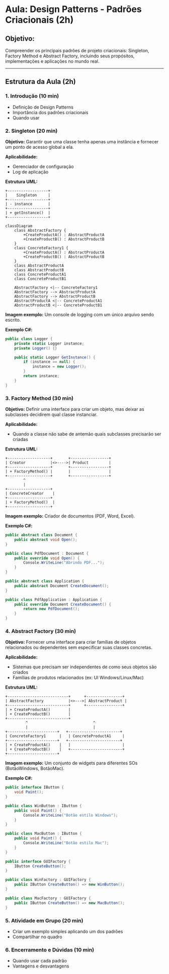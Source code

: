 # Aula: Design Patterns - Padrões Criacionais (2h)

## Objetivo:

Compreender os principais padrões de projeto criacionais: Singleton, Factory Method e Abstract Factory, incluindo seus propósitos, implementações e aplicações no mundo real.

---

## Estrutura da Aula (2h)

### 1. Introdução (10 min)

* Definição de Design Patterns
* Importância dos padrões criacionais
* Quando usar

### 2. Singleton (20 min)

**Objetivo:** Garantir que uma classe tenha apenas uma instância e fornecer um ponto de acesso global a ela.

**Aplicabilidade:**

* Gerenciador de configuração
* Log de aplicação

**Estrutura UML:**

```
+------------------+
|    Singleton     |
+------------------+
| - instance       |
+------------------+
| + getInstance()  |
+------------------+
```

```mermaid
classDiagram
    class AbstractFactory {
        +CreateProductA() : AbstractProductA
        +CreateProductB() : AbstractProductB
    }
    class ConcreteFactory1 {
        +CreateProductA() : AbstractProductA
        +CreateProductB() : AbstractProductB
    }
    class AbstractProductA
    class AbstractProductB
    class ConcreteProductA1
    class ConcreteProductB1

    AbstractFactory <|-- ConcreteFactory1
    AbstractFactory --> AbstractProductA
    AbstractFactory --> AbstractProductB
    AbstractProductA <|-- ConcreteProductA1
    AbstractProductB <|-- ConcreteProductB1
```

**Imagem exemplo:** Um console de logging com um único arquivo sendo escrito.

**Exemplo C#:**

```csharp
public class Logger {
    private static Logger instance;
    private Logger() {}

    public static Logger GetInstance() {
        if (instance == null) {
            instance = new Logger();
        }
        return instance;
    }
}
```

### 3. Factory Method (30 min)

**Objetivo:** Definir uma interface para criar um objeto, mas deixar as subclasses decidirem qual classe instanciar.

**Aplicabilidade:**

* Quando a classe não sabe de antemão quais subclasses precisarão ser criadas

**Estrutura UML:**

```
+-------------------+       +-----------------+
| Creator           |<>---->| Product         |
+-------------------+       +-----------------+
| + FactoryMethod() |       |                 |
+-------------------+       +-----------------+
        ^
        |
+-------------------+
| ConcreteCreator    |
+-------------------+
| + FactoryMethod()  |
+-------------------+
```

**Imagem exemplo:** Criador de documentos (PDF, Word, Excel).

**Exemplo C#:**

```csharp
public abstract class Document {
    public abstract void Open();
}

public class PdfDocument : Document {
    public override void Open() {
        Console.WriteLine("Abrindo PDF...");
    }
}

public abstract class Application {
    public abstract Document CreateDocument();
}

public class PdfApplication : Application {
    public override Document CreateDocument() {
        return new PdfDocument();
    }
}
```

### 4. Abstract Factory (30 min)

**Objetivo:** Fornecer uma interface para criar famílias de objetos relacionados ou dependentes sem especificar suas classes concretas.

**Aplicabilidade:**

* Sistemas que precisam ser independentes de como seus objetos são criados
* Famílias de produtos relacionados (ex: UI Windows/Linux/Mac)

**Estrutura UML:**

```
+---------------------------+      +----------------+
| AbstractFactory           |<>--->| AbstractProduct |
+---------------------------+      +----------------+
| + CreateProductA()        |
| + CreateProductB()        |
+---------------------------+
         ^                             ^
         |                             |
+----------------------+   +-----------------------+
| ConcreteFactory1      |   | ConcreteProductA1     |
+----------------------+   +-----------------------+
| + CreateProductA()    |   |                       |
| + CreateProductB()    |   +-----------------------+
+----------------------+
```

**Imagem exemplo:** Um conjunto de widgets para diferentes SOs (BotãoWindows, BotãoMac).

**Exemplo C#:**

```csharp
public interface IButton {
    void Paint();
}

public class WinButton : IButton {
    public void Paint() {
        Console.WriteLine("Botão estilo Windows");
    }
}

public class MacButton : IButton {
    public void Paint() {
        Console.WriteLine("Botão estilo Mac");
    }
}

public interface GUIFactory {
    IButton CreateButton();
}

public class WinFactory : GUIFactory {
    public IButton CreateButton() => new WinButton();
}

public class MacFactory : GUIFactory {
    public IButton CreateButton() => new MacButton();
}
```

### 5. Atividade em Grupo (20 min)

* Criar um exemplo simples aplicando um dos padrões
* Compartilhar no quadro

### 6. Encerramento e Dúvidas (10 min)

* Quando usar cada padrão
* Vantagens e desvantagens

